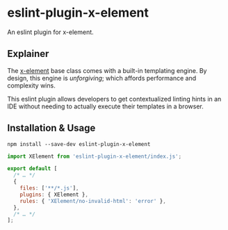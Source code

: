 # eslint-plugin-x-element

An eslint plugin for x-element.

## Explainer

The [x-element] base class comes with a built-in templating engine. By design,
this engine is _unforgiving_; which affords performance and complexity wins.

This eslint plugin allows developers to get contextualized linting hints in an
IDE without needing to actually execute their templates in a browser.

## Installation & Usage

```
npm install --save-dev eslint-plugin-x-element
```

```js
import XElement from 'eslint-plugin-x-element/index.js';

export default [
  /* … */
  {
    files: ['**/*.js'],
    plugins: { XElement },
    rules: { 'XElement/no-invalid-html': 'error' },
  },
  /* … */
];
```

[x-element]: https://github.com/Netflix/x-element
